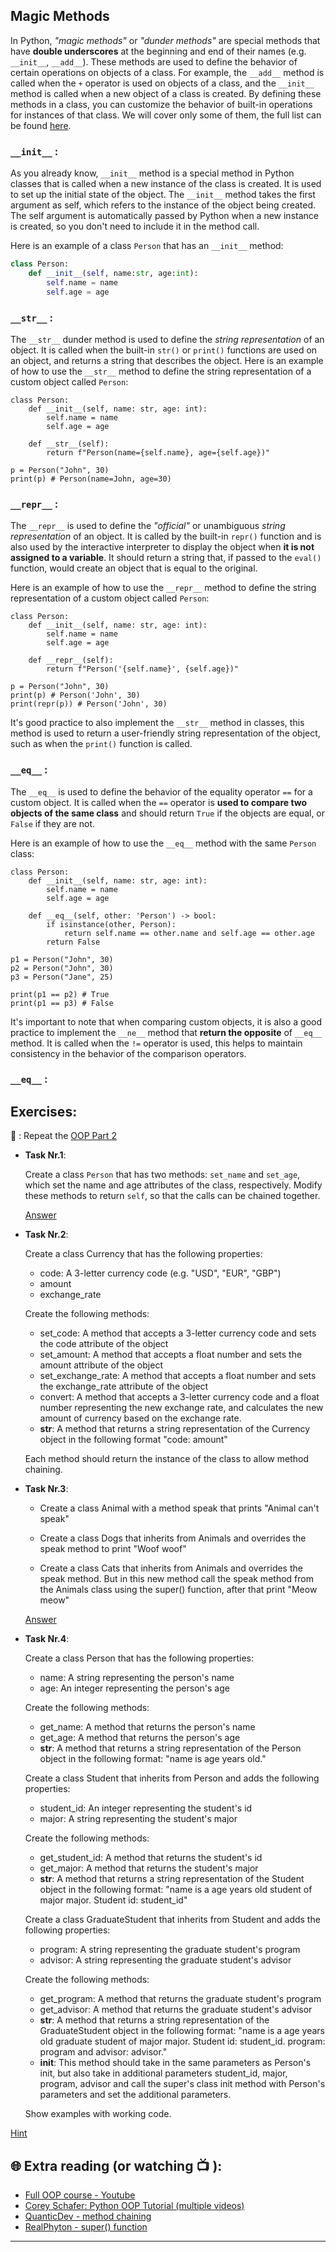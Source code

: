 ## Magic Methods

In Python, _"magic methods"_ or _"dunder methods"_ are special methods that have **double underscores** at the beginning and end of their names (e.g. `__init__`, `__add__`). These methods are used to define the behavior of certain operations on objects of a class. For example, the `__add__` method is called when the `+` operator is used on objects of a class, and the `__init__` method is called when a new object of a class is created. By defining these methods in a class, you can customize the behavior of built-in operations for instances of that class. We will cover only some of them, the full list can be found [here](https://docs.python.org/3/reference/datamodel.html).

### `__init__` :
As you already know, `__init__` method is a special method in Python classes that is called when a new instance of the class is created. It is used to set up the initial state of the object. The `__init__` method takes the first argument as self, which refers to the instance of the object being created. The self argument is automatically passed by Python when a new instance is created, so you don't need to include it in the method call.

Here is an example of a class `Person` that has an `__init__` method:

```python
class Person:
    def __init__(self, name:str, age:int):
        self.name = name
        self.age = age
```

### `__str__` : 

The `__str__` dunder method is used to define the _string representation_ of an object. It is called when the built-in `str()` or `print()` functions are used on an object, and returns a string that describes the object. Here is an example of how to use the `__str__` method to define the string representation of a custom object called `Person`:

```python3
class Person:
    def __init__(self, name: str, age: int):
        self.name = name
        self.age = age

    def __str__(self):
        return f"Person(name={self.name}, age={self.age})"

p = Person("John", 30)
print(p) # Person(name=John, age=30)

```

### `__repr__` : 
The `__repr__` is used to define the _"official"_ or unambiguous _string representation_ of an object. It is called by the built-in `repr()` function and is also used by the interactive interpreter to display the object when **it is not assigned to a variable**. It should return a string that, if passed to the `eval()` function, would create an object that is equal to the original.

Here is an example of how to use the `__repr__` method to define the string representation of a custom object called `Person`:

```python3
class Person:
    def __init__(self, name: str, age: int):
        self.name = name
        self.age = age

    def __repr__(self):
        return f"Person('{self.name}', {self.age})"

p = Person("John", 30)
print(p) # Person('John', 30)
print(repr(p)) # Person('John', 30)

```

It's good practice to also implement the `__str__` method in classes, this method is used to return a user-friendly string representation of the object, such as when the `print()` function is called.


### `__eq__` : 

The `__eq__`  is used to define the behavior of the equality operator `==` for a custom object. It is called when the `==` operator is **used to compare two objects of the same class** and should return `True` if the objects are equal, or `False` if they are not.

Here is an example of how to use the `__eq__` method with the same `Person` class:

```python3
class Person:
    def __init__(self, name: str, age: int):
        self.name = name
        self.age = age

    def __eq__(self, other: 'Person') -> bool:
        if isinstance(other, Person):
            return self.name == other.name and self.age == other.age
        return False

p1 = Person("John", 30)
p2 = Person("John", 30)
p3 = Person("Jane", 25)

print(p1 == p2) # True
print(p1 == p3) # False

```
It's important to note that when comparing custom objects, it is also a good practice to implement the `__ne__` method that **return the opposite** of `__eq__` method. It is called when the `!=` operator is used, this helps to maintain consistency in the behavior of the comparison operators.

### `__eq__` :


## Exercises: 
🧠 : Repeat the [OOP Part 2](https://github.com/CodeAcademy-Online/python-new-material/wiki/Lesson-19:-OOP-(-Part-2))

* **Task Nr.1**:
  
  Create a class `Person` that has two methods: `set_name` and `set_age`, which set the name and age attributes of the class, respectively.
  Modify these methods to return `self`, so that the calls can be chained together.
  

  [Answer](https://github.com/CodeAcademy-Online/python-new-material-level2/wiki/Z:-Exercise-answers.#task-nr-1) 

* **Task Nr.2**:

  Create a class Currency that has the following properties:

    - code: A 3-letter currency code (e.g. "USD", "EUR", "GBP")
    - amount
    - exchange_rate

  Create the following methods:

    - set_code: A method that accepts a 3-letter currency code and sets the code attribute of the object
    - set_amount: A method that accepts a float number and sets the amount attribute of the object
    - set_exchange_rate: A method that accepts a float number and sets the exchange_rate attribute of the object
    - convert: A method that accepts a 3-letter currency code and a float number representing the new exchange rate, and calculates the new amount of 
      currency based on the exchange rate.
    - __str__: A method that returns a string representation of the Currency object in the following format "code: amount"

     Each method should return the instance of the class to allow method chaining.

* **Task Nr.3**:

  - Create a class Animal with a method speak that prints "Animal can't speak"

  - Create a class Dogs that inherits from Animals and overrides the speak method to print "Woof woof"

  - Create a class Cats that inherits from Animals and overrides the speak method. But in this new method call the speak method from the Animals class 
    using the super() function, after that print "Meow meow"

  [Answer](https://github.com/CodeAcademy-Online/python-new-material-level2/wiki/Z:-Exercise-answers.#task-nr-3) 

* **Task Nr.4**: 

  Create a class Person that has the following properties:

   - name: A string representing the person's name
   - age: An integer representing the person's age

  Create the following methods:

   - get_name: A method that returns the person's name
   - get_age: A method that returns the person's age
   - __str__: A method that returns a string representation of the Person object in the following format: "name is age years old."

  Create a class Student that inherits from Person and adds the following properties:

   - student_id: An integer representing the student's id
   - major: A string representing the student's major

  Create the following methods:

   - get_student_id: A method that returns the student's id
   - get_major: A method that returns the student's major
   - __str__: A method that returns a string representation of the Student object in the following format: "name is a age years old student of major 
     major. Student id: student_id"

  Create a class GraduateStudent that inherits from Student and adds the following properties:

   - program: A string representing the graduate student's program
   - advisor: A string representing the graduate student's advisor

  Create the following methods:

   - get_program: A method that returns the graduate student's program
   - get_advisor: A method that returns the graduate student's advisor
   - __str__: A method that returns a string representation of the GraduateStudent object in the following format: "name is a age years old graduate 
     student of major major. Student id: student_id. program: program and advisor: advisor."
   - __init__: This method should take in the same parameters as Person's init, but also take in additional parameters student_id, major, program, 
     advisor and call the super's class init method with Person's parameters and set the additional parameters.

   Show examples with working code. 
   
 [Hint](https://github.com/CodeAcademy-Online/python-new-material-level2/wiki/Z:-Exercise-answers.#task-nr-4) 

## 🌐  Extra reading (or watching 📺 ):

* [Full OOP course - Youtube](https://www.youtube.com/watch?v=Ej_02ICOIgs)
* [Corey Schafer: Python OOP Tutorial (multiple videos)](https://www.youtube.com/watch?v=ZDa-Z5JzLYM)
* [QuanticDev - method chaining](https://quanticdev.com/articles/method-chaining/)
* [RealPhyton - super() function](https://quanticdev.com/articles/method-chaining/)
***